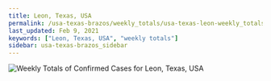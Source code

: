 ```yaml
---
title: Leon, Texas, USA
permalink: /usa-texas-brazos/weekly_totals/usa-texas-leon-weekly_totals.html
last_updated: Feb 9, 2021
keywords: ["Leon, Texas, USA", "weekly totals"]
sidebar: usa-texas-brazos_sidebar
---
```


![Weekly Totals of Confirmed Cases for Leon, Texas, USA](/covid_tracker/images/graphs/usa-texas-leon-weekly_totals_graph.png)
